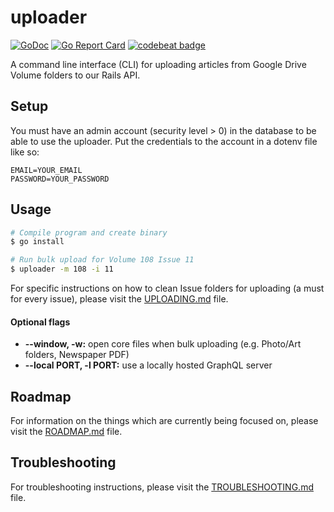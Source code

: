 # uploader

[![GoDoc](https://godoc.org/github.com/stuyspec/uploader?status.svg)](https://godoc.org/github.com/stuyspec/uploader)
[![Go Report Card](https://goreportcard.com/badge/github.com/stuyspec/uploader)](https://goreportcard.com/report/github.com/stuyspec/uploader)
[![codebeat badge](https://codebeat.co/badges/1b7c5b89-9c46-4267-a7bc-f29017c5138a)](https://codebeat.co/projects/github-com-stuyspec-uploader-master)

A command line interface (CLI) for uploading articles from Google Drive Volume folders to our Rails API.

## Setup

You must have an admin account (security level > 0) in the database to be able to use the uploader. Put the credentials to the account in a dotenv file like so:
```
EMAIL=YOUR_EMAIL
PASSWORD=YOUR_PASSWORD
```

## Usage

```sh
# Compile program and create binary
$ go install

# Run bulk upload for Volume 108 Issue 11
$ uploader -m 108 -i 11
```

For specific instructions on how to clean Issue folders for uploading (a must for every issue), please visit the [UPLOADING.md](UPLOADING.md) file.

#### Optional flags
- **--window, -w:** open core files when bulk uploading (e.g. Photo/Art folders, Newspaper PDF)
- **--local PORT, -l PORT:** use a locally hosted GraphQL server

## Roadmap

For information on the things which are currently being focused on, please visit the [ROADMAP.md](ROADMAP.md) file.

## Troubleshooting

For troubleshooting instructions, please visit the [TROUBLESHOOTING.md](TROUBLESHOOTING.md) file.
